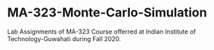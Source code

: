 # MA-323-Monte-Carlo-Simulation

Lab Assignments of MA-323 Course offerred at Indian Institute of Technology-Guwahati during Fall 2020.
